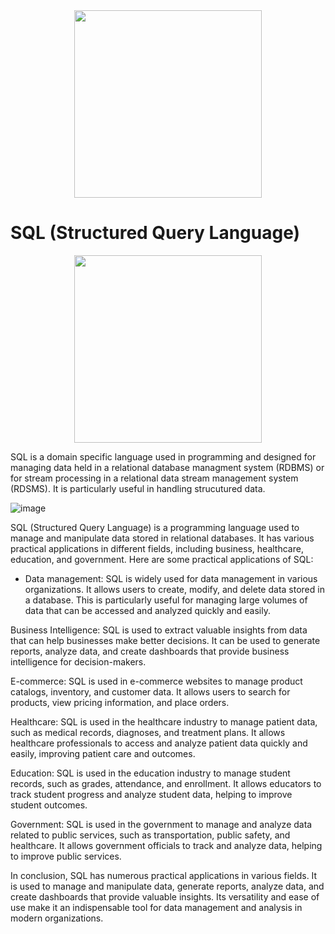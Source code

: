 <div id="header" align="center">
  <img src="https://media.giphy.com/media/vISmwpBJUNYzukTnVx/giphy.gif" width="300"/>
</div>

# SQL (Structured Query Language)

<div id="header" align="center">
  <img src="https://media.giphy.com/media/kPrlykW2TpVU4HWx2O/giphy.gif" width="300"/>
</div>

SQL is a domain specific language used in programming and designed for managing data held in a relational database managment system (RDBMS) or for stream processing in a relational data stream management system (RDSMS). It is particularly useful in handling strucutured data. 

![image](https://user-images.githubusercontent.com/60937657/200197598-1b449d07-5885-49fe-b75c-500d733d5994.png)

SQL (Structured Query Language) is a programming language used to manage and manipulate data stored in relational databases. It has various practical applications in different fields, including business, healthcare, education, and government. Here are some practical applications of SQL:

- Data management: SQL is widely used for data management in various organizations. It allows users to create, modify, and delete data stored in a database. This is particularly useful for managing large volumes of data that can be accessed and analyzed quickly and easily.

Business Intelligence: SQL is used to extract valuable insights from data that can help businesses make better decisions. It can be used to generate reports, analyze data, and create dashboards that provide business intelligence for decision-makers.

E-commerce: SQL is used in e-commerce websites to manage product catalogs, inventory, and customer data. It allows users to search for products, view pricing information, and place orders.

Healthcare: SQL is used in the healthcare industry to manage patient data, such as medical records, diagnoses, and treatment plans. It allows healthcare professionals to access and analyze patient data quickly and easily, improving patient care and outcomes.

Education: SQL is used in the education industry to manage student records, such as grades, attendance, and enrollment. It allows educators to track student progress and analyze student data, helping to improve student outcomes.

Government: SQL is used in the government to manage and analyze data related to public services, such as transportation, public safety, and healthcare. It allows government officials to track and analyze data, helping to improve public services.

In conclusion, SQL has numerous practical applications in various fields. It is used to manage and manipulate data, generate reports, analyze data, and create dashboards that provide valuable insights. Its versatility and ease of use make it an indispensable tool for data management and analysis in modern organizations.
